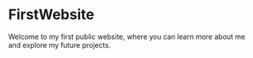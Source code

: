 # FirstWebsite
Welcome to my first public website, where you can learn more about me and explore my future projects.
